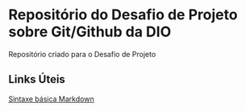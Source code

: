 # Repositório do Desafio de Projeto sobre Git/Github da DIO
Repositório criado para o Desafio de Projeto

## Links Úteis
[Sintaxe básica Markdown](https://www.markdown.org/basic-syntax/)
